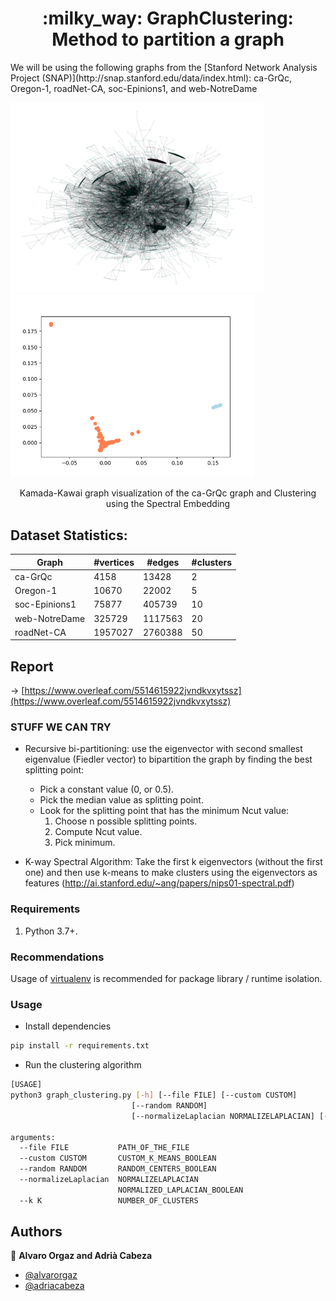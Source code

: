 <h1 align="center">:milky_way: GraphClustering: Method to partition a graph</h1>
We will be using the following graphs from the [Stanford Network Analysis Project (SNAP)](http://snap.stanford.edu/data/index.html): ca-GrQc, Oregon-1, roadNet-CA, soc-Epinions1, and web-NotreDame

<p float="center">
  <img src="docs/images/ca-GrQc_kamada_kawai_graph_colormap2clusters.png" width="405" />
  <img src="docs/images/ca-GrQcSpectralClustering2D.png" width="390" /> 
</p>

<p align="center">
  Kamada-Kawai graph visualization of the ca-GrQc graph and Clustering using the Spectral Embedding 
</p>


## Dataset Statistics: 

| Graph         | #vertices | #edges  | #clusters |
|---------------|-----------|---------|-----------|
| ca-GrQc       | 4158      | 13428   | 2         |
| Oregon-1      | 10670     | 22002   | 5         |
| soc-Epinions1 | 75877     | 405739  | 10        |
| web-NotreDame | 325729    | 1117563 | 20        |
| roadNet-CA    | 1957027   | 2760388 | 50        |

## Report
-> [https://www.overleaf.com/5514615922jvndkvxytssz](https://www.overleaf.com/5514615922jvndkvxytssz)


### STUFF WE CAN TRY

- Recursive bi-partitioning: use the eigenvector with second smallest eigenvalue (Fiedler vector) to bipartition the graph by finding the best splitting point:
  - Pick a constant value (0, or 0.5).
  - Pick the median value as splitting point.
  - Look for the splitting point that has the minimum Ncut value:
    1. Choose n possible splitting points.
    2. Compute Ncut value.
    3. Pick minimum.
  
- K-way Spectral Algorithm: Take the first k eigenvectors (without the first one) and then use k-means to make clusters using the eigenvectors as features (http://ai.stanford.edu/~ang/papers/nips01-spectral.pdf)


### Requirements

1. Python 3.7+.

### Recommendations
Usage of [virtualenv](https://realpython.com/blog/python/python-virtual-environments-a-primer/) is recommended for package library / runtime isolation.


### Usage

- Install dependencies
```bash
pip install -r requirements.txt
```

- Run the clustering algorithm
```bash
[USAGE]
python3 graph_clustering.py [-h] [--file FILE] [--custom CUSTOM]
                           [--random RANDOM]
                           [--normalizeLaplacian NORMALIZELAPLACIAN] [--k K]

arguments:
  --file FILE           PATH_OF_THE_FILE
  --custom CUSTOM       CUSTOM_K_MEANS_BOOLEAN
  --random RANDOM       RANDOM_CENTERS_BOOLEAN
  --normalizeLaplacian  NORMALIZELAPLACIAN
                        NORMALIZED_LAPLACIAN_BOOLEAN
  --k K                 NUMBER_OF_CLUSTERS

```

## Authors

👤 **Alvaro Orgaz and Adrià Cabeza**

-  [@alvarorgaz](https://github.com/alvarorgaz)
- [@adriacabeza](https://github.com/adriacabeza)
